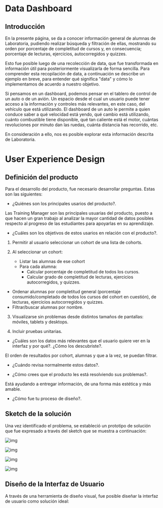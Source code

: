 # Data Dashboard

## Introducción

En la presente página, se da a conocer información general de alumnas de Laboratoria, pudiendo realizar búsqueda y filtración de ellas, mostrando su orden por porcentaje de completitud de cursos y, en consecuencia; porcentaje de lecturas, ejercicios, autocorregidos y quizzes.   

Esto fue posible luego de una recolección de data, que fue transformada en información útil para posteriormente visualizarla de forma sencilla.
Para comprender esta recopilación de data, a continuación se describe un ejemplo en breve, para entender qué significa "data" y cómo lo implementamos de acuerdo a nuestro objetivo.

Si pensamos en un dashboard, podemos pensar en el tablero de control de un auto o de un avión. Un espacio desde el cual un usuario puede tener acceso a la información y controles más relevantes, en este caso, del vehículo que está utilizando. El dashboard de un auto le permite a quien conduce saber a qué velocidad está yendo, qué cambio está utilizando, cuánto combustible tiene disponible, qué tan caliente está el motor, cuántas revoluciones por minuto dan las ruedas, cuánta distancia has recorrido, etc.

En consideración a ello, nos es posible explorar esta información descrita de Laboratoria.



# User Experience Design

## Definición del producto

Para el desarrollo del producto, fue necesario desarrollar preguntas. Estas son las siguientes:

* ¿Quiénes son los principales usarios del producto?.

Las Training Manager son las principales usuarias del producto, puesto a que hacen un gran trabajo al analizar la mayor cantidad de datos posibles respecto al progreso de las estudiantes para apoyarlas en su aprendizaje.

* ¿Cuáles son los objetivos de estos usarios en relación con el producto?.

1. Permitir al usuario seleccionar un cohort de una lista de cohorts.

2. Al seleccionar un cohort:
   * Listar las alumnas de ese cohort
   * Para cada alumna:
        * Calcular porcentaje de completitud de todos los cursos.
        * Calcular grado de completitud de lecturas, ejercicios autocorregidos, y quizzes.
  * Ordenar alumnas por completitud general (porcentaje consumido/completado de todos los cursos del cohort en cuestión), de lecturas, ejercicios autocorregidos y quizzes.
  * Filtrar/buscar alumnas por nombre.

3. Visualizarse sin problemas desde distintos tamaños de pantallas: móviles, tablets y desktops.

4. Incluir pruebas unitarias.


* ¿Cuáles son los datos más relevantes que el usuario quiere ver en la interfaz y por qué?. ¿Cómo los descubriste?.

El orden de resultados por cohort, alumnas y que a la vez, se puedan filtrar.

* ¿Cuándo revisa normalmente estos datos?.



* ¿Cómo crees que el producto les está resolviendo sus problemas?.

Está ayudando a entregar información, de una forma más estética y más amable.

* ¿Cómo fue tu proceso de diseño?.




## Sketch de la solución

Una vez identificado el problema, se estableció un prototipo de solución que fue expresado a través del sketch que se muestra a continuación:

![img](https://i.imgur.com/2Thbe3D.jpg)

![img](https://i.imgur.com/FX9x4YB.jpg[/img)

![img](https://i.imgur.com/3GC2bO7.jpg[/img)

![img](https://i.imgur.com/UiUm6Fz.jpg)

## Diseño de la Interfaz de Usuario

A través de una herramienta de diseño visual, fue posible diseñar la interfaz de usuario como solución ideal:
